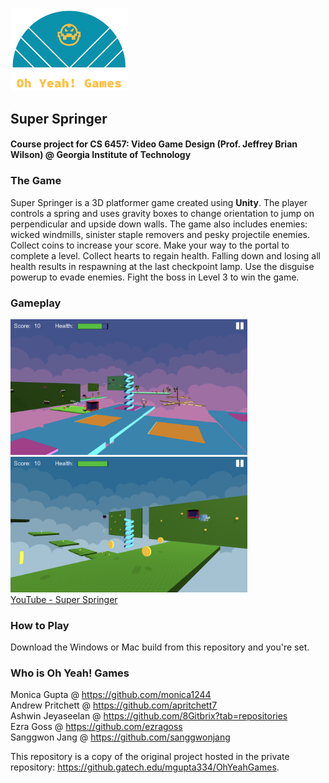 <p align="left"><img src="/Logo_files/logo_transparent_cropped.png" width = "187.5" height="132.5"/></p>

## Super Springer
#### Course project for CS 6457: Video Game Design (Prof. Jeffrey Brian Wilson) @ Georgia Institute of Technology

### The Game
Super Springer is a 3D platformer game created using <b>Unity</b>. The player controls a spring and uses gravity boxes to change orientation to jump on     perpendicular and upside down walls. The game also includes enemies: wicked windmills, sinister staple removers and pesky projectile enemies. Collect coins to increase your score. Make your way to the portal to complete a level. Collect hearts to regain health. Falling down and losing all health results in respawning at the last checkpoint lamp. Use the disguise powerup to evade enemies. Fight the boss in Level 3 to win the game.

### Gameplay
<img src="Gameplay_sc1.png" width="378.6" height="216.8"/> &nbsp;&nbsp;&nbsp;<img src="Gameplay_sc2.png" width="378.6" height="216.8"/><br>
[YouTube - Super Springer](https://youtu.be/QYD7wCdKs0s)

### How to Play
Download the Windows or Mac build from this repository and you're set.

### Who is Oh Yeah! Games
Monica Gupta @ https://github.com/monica1244<br>
Andrew Pritchett @ https://github.com/apritchett7<br>
Ashwin Jeyaseelan @ https://github.com/8Gitbrix?tab=repositories<br>
Ezra Goss @ https://github.com/ezragoss<br>
Sanggwon Jang @ https://github.com/sanggwonjang<br>

This repository is a copy of the original project hosted in the private repository: https://github.gatech.edu/mgupta334/OhYeahGames.
